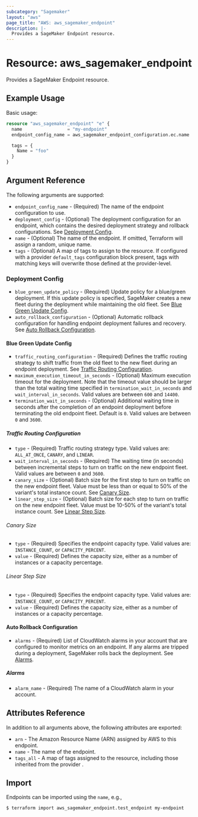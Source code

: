 ```yaml
---
subcategory: "Sagemaker"
layout: "aws"
page_title: "AWS: aws_sagemaker_endpoint"
description: |-
  Provides a SageMaker Endpoint resource.
---
```


# Resource: aws_sagemaker_endpoint

Provides a SageMaker Endpoint resource.

## Example Usage

Basic usage:

```terraform
resource "aws_sagemaker_endpoint" "e" {
  name                 = "my-endpoint"
  endpoint_config_name = aws_sagemaker_endpoint_configuration.ec.name

  tags = {
    Name = "foo"
  }
}
```

## Argument Reference

The following arguments are supported:

* `endpoint_config_name` - (Required) The name of the endpoint configuration to use.
* `deployment_config` - (Optional) The deployment configuration for an endpoint, which contains the desired deployment strategy and rollback configurations. See [Deployment Config](#deployment-config).
* `name` - (Optional) The name of the endpoint. If omitted, Terraform will assign a random, unique name.
* `tags` - (Optional) A map of tags to assign to the resource. If configured with a provider `default_tags` configuration block present, tags with matching keys will overwrite those defined at the provider-level.

### Deployment Config

* `blue_green_update_policy` - (Required) Update policy for a blue/green deployment. If this update policy is specified, SageMaker creates a new fleet during the deployment while maintaining the old fleet. See [Blue Green Update Config](#blue-green-update-policy).
* `auto_rollback_configuration` - (Optional) Automatic rollback configuration for handling endpoint deployment failures and recovery. See [Auto Rollback Configuration](#auto-rollback-configuration).

#### Blue Green Update Config

* `traffic_routing_configuration` - (Required) Defines the traffic routing strategy to shift traffic from the old fleet to the new fleet during an endpoint deployment. See [Traffic Routing Configuration](#traffic-routing-configuration).
* `maximum_execution_timeout_in_seconds` - (Optional) Maximum execution timeout for the deployment. Note that the timeout value should be larger than the total waiting time specified in `termination_wait_in_seconds` and `wait_interval_in_seconds`. Valid values are between `600` and `14400`.
* `termination_wait_in_seconds` - (Optional) Additional waiting time in seconds after the completion of an endpoint deployment before terminating the old endpoint fleet. Default is `0`. Valid values are between `0` and `3600`.

##### Traffic Routing Configuration

* `type` - (Required) Traffic routing strategy type. Valid values are: `ALL_AT_ONCE`, `CANARY`, and `LINEAR`.
* `wait_interval_in_seconds` - (Required) The waiting time (in seconds) between incremental steps to turn on traffic on the new endpoint fleet. Valid values are between `0` and `3600`.
* `canary_size` - (Optional) Batch size for the first step to turn on traffic on the new endpoint fleet. Value must be less than or equal to 50% of the variant's total instance count. See [Canary Size](#canary-size).
* `linear_step_size` - (Optional) Batch size for each step to turn on traffic on the new endpoint fleet. Value must be 10-50% of the variant's total instance count. See [Linear Step Size](#linear-step-size).

###### Canary Size

* `type` - (Required) Specifies the endpoint capacity type. Valid values are: `INSTANCE_COUNT`, or `CAPACITY_PERCENT`.
* `value` - (Required) Defines the capacity size, either as a number of instances or a capacity percentage.

###### Linear Step Size

* `type` - (Required) Specifies the endpoint capacity type. Valid values are: `INSTANCE_COUNT`, or `CAPACITY_PERCENT`.
* `value` - (Required) Defines the capacity size, either as a number of instances or a capacity percentage.

#### Auto Rollback Configuration

* `alarms` - (Required) List of CloudWatch alarms in your account that are configured to monitor metrics on an endpoint. If any alarms are tripped during a deployment, SageMaker rolls back the deployment. See [Alarms](#alarms).

##### Alarms

* `alarm_name` - (Required) The name of a CloudWatch alarm in your account.

## Attributes Reference

In addition to all arguments above, the following attributes are exported:

* `arn` - The Amazon Resource Name (ARN) assigned by AWS to this endpoint.
* `name` - The name of the endpoint.
* `tags_all` - A map of tags assigned to the resource, including those inherited from the provider .

## Import

Endpoints can be imported using the `name`, e.g.,

```
$ terraform import aws_sagemaker_endpoint.test_endpoint my-endpoint
```
